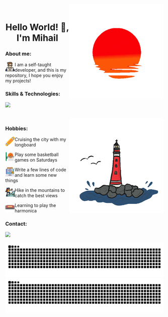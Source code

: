 <img align='right' src='decoration/sunset.gif' width='300' >

<br clear="left"/>

<h1 align="center">Hello World! 👋, I'm Mihail </h1> 

<h3 align="left">About me: </h3>

<img align='left' src='decoration/man.png' width='30' >I am a self-taught developer, and this is my repository, I hope you enjoy my projects!


<h3 align="left">Skills & Technologies: </h3>

<p align="left">
  <a href="https://skillicons.dev">
    <img src="https://skillicons.dev/icons?i=html,css,py,django,selenium,git,github,)](https://skillicons.dev" />
  </a>
</p>

<br clear="left"/>

<img align='right' src='decoration/lighthouse.gif' width='300' >


<h3 align="left">Hobbies: </h3>


<img align='left' src='decoration/longboard.png' width='30' > Cruising the city with my longboard

<img align='left' src='decoration/basket.png' width='30' > Play some basketball games on Saturdays

<img align='left' src='decoration/programming.png' width='30' > Write a few lines of code and learn some new things

<img align='left' src='decoration/hiking.png' width='30' > Hike in the mountains to catch the best views

<img align='left' src='decoration/harmonica.png' width='30' > Learning to play the harmonica



<h3 align="left">Contact: </h3>

<p align="left">
  <a href="https://www.linkedin.com/in/mihail-radu/">
    <img src="https://skillicons.dev/icons?i=linkedin,)](https://skillicons.dev" />
  </a>
</p>



![github contribution grid snake animation](https://raw.githubusercontent.com/MikeReCode/MikeReCode/output/github-contribution-grid-snake-dark.svg#gh-dark-mode-only)
![github contribution grid snake animation](https://raw.githubusercontent.com/MikeReCode/MikeReCode/output/github-contribution-grid-snake.svg#gh-light-mode-only)






<!--
**MikeReCode/MikeReCode** is a ✨ _special_ ✨ repository because its `README.md` (this file) appears on your GitHub profile.

Here are some ideas to get you started:

- 🔭 I’m currently working on ...
- 🌱 I’m currently learning ...
- 👯 I’m looking to collaborate on ...
- 🤔 I’m looking for help with ...
- 💬 Ask me about ...
- 📫 How to reach me: ...
- 😄 Pronouns: ...
- ⚡ Fun fact: ...
-->
